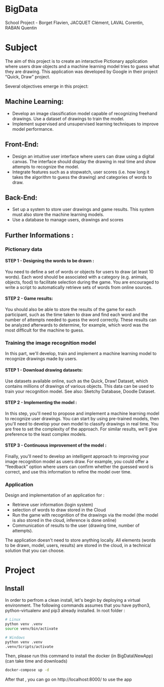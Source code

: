 # BigData
School Project - Borget Flavien, JACQUET Clément, LAVAL Corentin, RABAN Quentin

# Subject

The aim of this project is to create an interactive Pictionary application where users draw objects and a machine learning model tries to guess what they are drawing. This application was developed by Google in their project
“Quick, Draw” project.

Several objectives emerge in this project:
## Machine Learning:
- Develop an image classification model capable of recognizing freehand drawings. Use a dataset of drawings to train the model.
- Implement supervised and unsupervised learning techniques to improve model performance.
## Front-End:
- Design an intuitive user interface where users can draw using a digital canvas. The interface should display the drawing in real time and show attempts to recognize the model.
- Integrate features such as a stopwatch, user scores (i.e. how long it takes the algorithm to guess the drawing) and categories of words to draw.
## Back-End:
- Set up a system to store user drawings and game results. This system must also store the machine learning models.
- Use a database to manage users, drawings and scores

## Further Informations :

### Pictionary data

#### STEP 1 - Designing the words to be drawn :
You need to define a set of words or objects for users to draw (at least 10 words). Each word should be associated with a category (e.g. animals, objects, food) to facilitate selection during the game. You are encouraged to write a script to automatically retrieve sets of words from online sources.

#### STEP 2 - Game results:
You should also be able to store the results of the game for each participant, such as the time taken to draw and find each word and the number of attempts needed to guess the word correctly. These results can be analyzed afterwards to determine, for example, which word was the most difficult for the machine to guess.

### Training the image recognition model

In this part, we'll develop, train and implement a machine learning model to recognize drawings made by users.

#### STEP 1 - Download drawing datasets:
Use datasets available online, such as the Quick, Draw! Dataset, which contains millions of drawings of various objects. This data can be used to train your recognition model. See also: Sketchy Database, Doodle Dataset.
#### STEP 2 - Implementing the model :
In this step, you'll need to propose and implement a machine learning model to recognize user drawings. You can start by using pre-trained models, then you'll need to develop your own model to classify drawings in real time. You are free to set the complexity of the approach. For similar results, we'll give preference to the least complex models.
#### STEP 3 - Continuous improvement of the model :
Finally, you'll need to develop an intelligent approach to improving your image recognition model as users draw. For example, you could offer a “feedback” option where users can confirm whether the guessed word is correct, and use this information to refine the model over time.

### Application

Design and implementation of an application for :
- Retrieve user information (login system)
- selection of words to draw stored in the Cloud
- Run the game with recognition of the drawings via the model (the model is also stored in the cloud, inference is done online)
- Communication of results to the user (drawing time, number of attempts).

The application doesn't need to store anything locally. All elements (words to be drawn, model, users, results) are stored in the cloud, in a technical solution that you can choose.

# Project

## Install

In order to perfrom a clean install, let's begin by deploying a virtual environment.
The following commands assumes that you have python3, python-virtualenv and pip3 already installed.
In root folder : 
```bash
# Linux
python venv .venv
source venv/bin/activate

# Windows
python venv .venv
.venv/Scripts/activate
```

Then, please run this command to install the docker (in BigData\NewApp) (can take time and downloads)
```bash
docker-compose up -d
```
After that , you can go on http://localhost:8000/ to use the app
